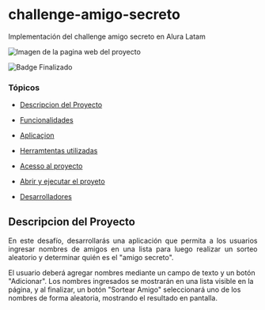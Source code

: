 # challenge-amigo-secreto
Implementación del challenge amigo secreto en Alura Latam

![Imagen de la pagina web del proyecto](https://github.com/user-attachments/assets/ddb7af6c-b971-4584-a6d0-a7948746e78f)

![Badge Finalizado](https://img.shields.io/badge/STATUS-%20FINALIZADO-green)

### Tópicos 

- [Descripcion del Proyecto](#Descripcion-del-Proyecto)

- [Funcionalidades](#Funcionalidades)

- [Aplicaçion](#Aplicaçion)

- [Herramtentas utilizadas](#Herramientas-Utilizadas)

- [Acesso al proyecto](#Acesso-al-Proyecto)

- [Abrir y ejecutar el proyeto](#Abrir-y-ejecutar-el-Proyecto)

- [Desarrolladores](#Deserrolladores)

## Descripcion del Proyecto

<p align="justify">
En este desafío, desarrollarás una aplicación que permita a los usuarios ingresar nombres de amigos en una lista para luego realizar un sorteo aleatorio y determinar quién es el "amigo secreto".

El usuario deberá agregar nombres mediante un campo de texto y un botón "Adicionar". Los nombres ingresados se mostrarán en una lista visible en la página, y al finalizar, un botón "Sortear Amigo" seleccionará uno de los nombres de forma aleatoria, mostrando el resultado en pantalla.
</p>

